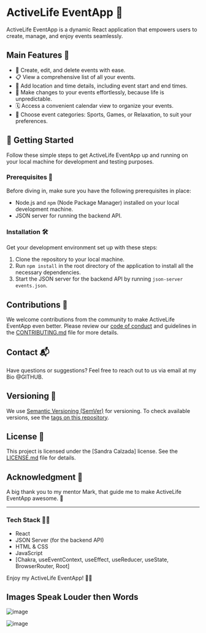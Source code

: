 # ActiveLife EventApp 🎉

ActiveLife EventApp is a dynamic React application that empowers users to create, manage, and enjoy events seamlessly.

## Main Features 🌟

- 📅 Create, edit, and delete events with ease.
- 📋 View a comprehensive list of all your events.
- 📍 Add location and time details, including event start and end times.
- 🔄 Make changes to your events effortlessly, because life is unpredictable.
- 🗓️ Access a convenient calendar view to organize your events.
- 🎯 Choose event categories: Sports, Games, or Relaxation, to suit your preferences.

## 🚀 Getting Started

Follow these simple steps to get ActiveLife EventApp up and running on your local machine for development and testing purposes.

### Prerequisites 📝

Before diving in, make sure you have the following prerequisites in place:

- Node.js and `npm` (Node Package Manager) installed on your local development machine.
- JSON server for running the backend API.

### Installation 🛠️

Get your development environment set up with these steps:

1. Clone the repository to your local machine.
2. Run `npm install` in the root directory of the application to install all the necessary dependencies.
3. Start the JSON server for the backend API by running `json-server events.json`.

## Contributions 🤝

We welcome contributions from the community to make ActiveLife EventApp even better. Please review our [code of conduct](CODE_OF_CONDUCT.md) and guidelines in the [CONTRIBUTING.md](CONTRIBUTING.md) file for more details.

## Contact 📬

Have questions or suggestions? Feel free to reach out to us via email at my Bio @GITHUB.

## Versioning 📌

We use [Semantic Versioning (SemVer)](https://semver.org/) for versioning. To check available versions, see the [tags on this repository](https://github.com/your-username/your-repo/tags).

## License 📄

This project is licensed under the [Sandra Calzada] license. See the [LICENSE.md](LICENSE.md) file for details.

## Acknowledgment 🙏

A big thank you to my mentor Mark, that guide me to make ActiveLife EventApp awesome. 🎈

---

### Tech Stack 👩‍💻

- React
- JSON Server (for the backend API)
- HTML & CSS
- JavaScript
- [Chakra, useEventContext, useEffect, useReducer, useState, BrowserRouter, Root]

Enjoy my ActiveLife EventApp! 🚀🎉

## Images Speak Louder then Words 

![image](https://github.com/sndr157/Final_React_Fixed/assets/127830026/efc97918-5f46-4ee1-bae6-c36dc3dc26d7)

![image](https://github.com/sndr157/Final_React_Fixed/assets/127830026/6f273366-3dd4-45de-92cd-cd6401ed54cc)
